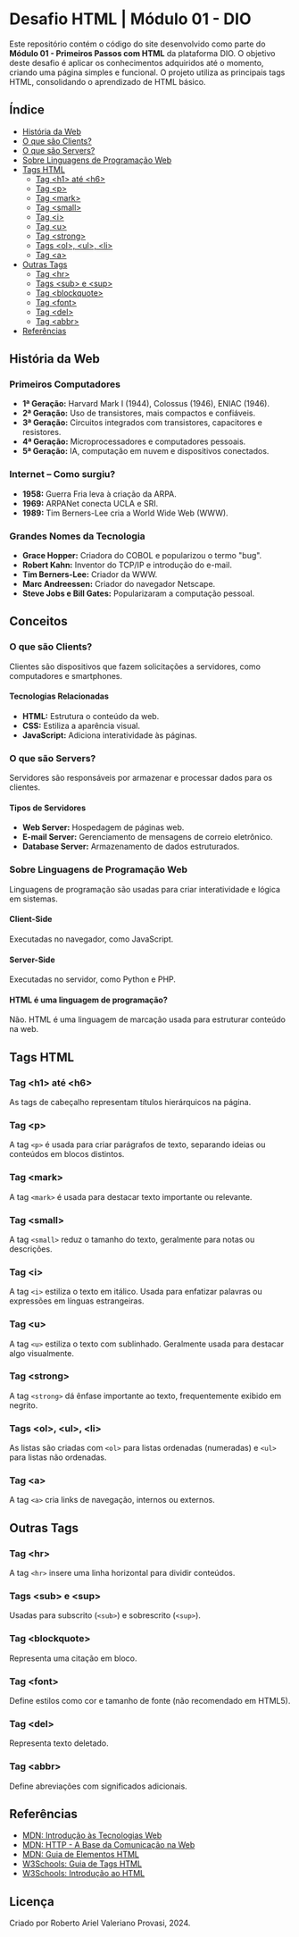 # Desafio HTML | Módulo 01 - DIO

Este repositório contém o código do site desenvolvido como parte do **Módulo 01 - Primeiros Passos com HTML** da plataforma DIO. O objetivo deste desafio é aplicar os conhecimentos adquiridos até o momento, criando uma página simples e funcional. O projeto utiliza as principais tags HTML, consolidando o aprendizado de HTML básico.

## Índice

- [História da Web](#historia-da-web)
- [O que são Clients?](#clients)
- [O que são Servers?](#servers)
- [Sobre Linguagens de Programação Web](#linguagens-de-programacao)
- [Tags HTML](#tags-html)
  - [Tag &lt;h1&gt; até &lt;h6&gt;](#h1-h6)
  - [Tag &lt;p&gt;](#p)
  - [Tag &lt;mark&gt;](#mark)
  - [Tag &lt;small&gt;](#small)
  - [Tag &lt;i&gt;](#i)
  - [Tag &lt;u&gt;](#u)
  - [Tag &lt;strong&gt;](#strong)
  - [Tags &lt;ol&gt;, &lt;ul&gt;, &lt;li&gt;](#lists)
  - [Tag &lt;a&gt;](#a)
- [Outras Tags](#outras-tags)
  - [Tag &lt;hr&gt;](#hr)
  - [Tags &lt;sub&gt; e &lt;sup&gt;](#sub-sup)
  - [Tag &lt;blockquote&gt;](#blockquote)
  - [Tag &lt;font&gt;](#font)
  - [Tag &lt;del&gt;](#del)
  - [Tag &lt;abbr&gt;](#abbr)
- [Referências](#referencias)

## História da Web

### Primeiros Computadores

- **1ª Geração:** Harvard Mark I (1944), Colossus (1946), ENIAC (1946).
- **2ª Geração:** Uso de transistores, mais compactos e confiáveis.
- **3ª Geração:** Circuitos integrados com transistores, capacitores e resistores.
- **4ª Geração:** Microprocessadores e computadores pessoais.
- **5ª Geração:** IA, computação em nuvem e dispositivos conectados.

### Internet – Como surgiu?

- **1958:** Guerra Fria leva à criação da ARPA.
- **1969:** ARPANet conecta UCLA e SRI.
- **1989:** Tim Berners-Lee cria a World Wide Web (WWW).

### Grandes Nomes da Tecnologia

- **Grace Hopper:** Criadora do COBOL e popularizou o termo "bug".
- **Robert Kahn:** Inventor do TCP/IP e introdução do e-mail.
- **Tim Berners-Lee:** Criador da WWW.
- **Marc Andreessen:** Criador do navegador Netscape.
- **Steve Jobs e Bill Gates:** Popularizaram a computação pessoal.

## Conceitos

### O que são Clients?

Clientes são dispositivos que fazem solicitações a servidores, como computadores e smartphones.

#### Tecnologias Relacionadas

- **HTML:** Estrutura o conteúdo da web.
- **CSS:** Estiliza a aparência visual.
- **JavaScript:** Adiciona interatividade às páginas.

### O que são Servers?

Servidores são responsáveis por armazenar e processar dados para os clientes.

#### Tipos de Servidores

- **Web Server:** Hospedagem de páginas web.
- **E-mail Server:** Gerenciamento de mensagens de correio eletrônico.
- **Database Server:** Armazenamento de dados estruturados.

### Sobre Linguagens de Programação Web

Linguagens de programação são usadas para criar interatividade e lógica em sistemas.

#### Client-Side

Executadas no navegador, como JavaScript.

#### Server-Side

Executadas no servidor, como Python e PHP.

#### HTML é uma linguagem de programação?

Não. HTML é uma linguagem de marcação usada para estruturar conteúdo na web.

## Tags HTML

### Tag &lt;h1&gt; até &lt;h6&gt;

As tags de cabeçalho representam títulos hierárquicos na página.

### Tag &lt;p&gt;

A tag `<p>` é usada para criar parágrafos de texto, separando ideias ou conteúdos em blocos distintos.

### Tag &lt;mark&gt;

A tag `<mark>` é usada para destacar texto importante ou relevante.

### Tag &lt;small&gt;

A tag `<small>` reduz o tamanho do texto, geralmente para notas ou descrições.

### Tag &lt;i&gt;

A tag `<i>` estiliza o texto em itálico. Usada para enfatizar palavras ou expressões em línguas estrangeiras.

### Tag &lt;u&gt;

A tag `<u>` estiliza o texto com sublinhado. Geralmente usada para destacar algo visualmente.

### Tag &lt;strong&gt;

A tag `<strong>` dá ênfase importante ao texto, frequentemente exibido em negrito.

### Tags &lt;ol&gt;, &lt;ul&gt;, &lt;li&gt;

As listas são criadas com `<ol>` para listas ordenadas (numeradas) e `<ul>` para listas não ordenadas.

### Tag &lt;a&gt;

A tag `<a>` cria links de navegação, internos ou externos.

## Outras Tags

### Tag &lt;hr&gt;

A tag `<hr>` insere uma linha horizontal para dividir conteúdos.

### Tags &lt;sub&gt; e &lt;sup&gt;

Usadas para subscrito (`<sub>`) e sobrescrito (`<sup>`).

### Tag &lt;blockquote&gt;

Representa uma citação em bloco.

### Tag &lt;font&gt;

Define estilos como cor e tamanho de fonte (não recomendado em HTML5).

### Tag &lt;del&gt;

Representa texto deletado.

### Tag &lt;abbr&gt;

Define abreviações com significados adicionais.

## Referências

- [MDN: Introdução às Tecnologias Web](https://developer.mozilla.org/pt-BR/docs/Web)
- [MDN: HTTP - A Base da Comunicação na Web](https://developer.mozilla.org/pt-BR/docs/Web/HTTP)
- [MDN: Guia de Elementos HTML](https://developer.mozilla.org/pt-BR/docs/Web/HTML/Element)
- [W3Schools: Guia de Tags HTML](https://www.w3schools.com/tags/)
- [W3Schools: Introdução ao HTML](https://www.w3schools.com/html/html_intro.asp)

## Licença

Criado por Roberto Ariel Valeriano Provasi, 2024.
